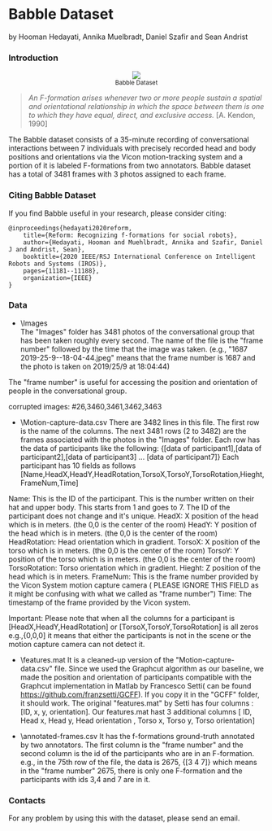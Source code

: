 # Babble Dataset

by Hooman Hedayati, Annika Muelbradt, Daniel Szafir and Sean Andrist


### Introduction

<p align="center">
    <img src="https://github.com/cu-ironlab/Babble/blob/master/media/Babble-gif.gif">
    <br>
    <sup>Babble Dataset</sup>
</p>

> *An F-formation arises whenever two or more people sustain a spatial and orientational relationship in which the space between them is one to which they have equal, direct, and exclusive access.*
> [A. Kendon, 1990]

The Babble dataset consists of a 35-minute recording of conversational interactions between 7 individuals with precisely recorded head and body positions and orientations via the Vicon motion-tracking system and a portion of it is labeled F-formations from two annotators. Babble dataset has a total of 3481 frames with 3 photos assigned to each frame.

### Citing Babble Dataset

If you find Babble useful in your research, please consider citing:

	@inproceedings{hedayati2020reform,
		title={Reform: Recognizing f-formations for social robots},
		author={Hedayati, Hooman and Muehlbradt, Annika and Szafir, Daniel J and Andrist, Sean},
		booktitle={2020 IEEE/RSJ International Conference on Intelligent Robots and Systems (IROS)},
		pages={11181--11188},
		organization={IEEE}
	}


### Data


* \Images\
The "Images" folder has 3481 photos of the conversational group that has been taken roughly every second. The name of the file is the "frame number" followed by the time that the image was taken.  (e.g., "1687 2019-25-9--18-04-44.jpeg" means that the frame number is 1687 and the photo is taken on 2019/25/9 at 18:04:44)

The "frame number" is useful for accessing the position and orientation of people in the conversational group.

corrupted images: #26,3460,3461,3462,3463

* \Motion-capture-data.csv
There are 3482 lines in this file. The first row is the name of the columns. The next 3481 rows (2 to 3482) are the frames associated with the photos in the "Images" folder. 
Each row has the data of participants like the following: {[data of participant1],[data of participant2],[data of participant3] ... [data of participant7]}
Each participant has 10 fields as follows [Name,HeadX,HeadY,HeadRotation,TorsoX,TorsoY,TorsoRotation,Hieght,FrameNum,Time]

Name: This is the ID of the participant. This is the number written on their hat and upper body. This starts from 1 and goes to 7. The ID of the participant does not change and it's unique. 
HeadX: X position of the head which is in meters. (the 0,0 is the center of the room)
HeadY: Y position of the head which is in meters. (the 0,0 is the center of the room)
HeadRotation: Head orientation which in gradient.
TorsoX: X position of the torso which is in meters. (the 0,0 is the center of the room)
TorsoY: Y position of the torso which is in meters. (the 0,0 is the center of the room)
TorsoRotation: Torso orientation which in gradient.
Hieght: Z position of the head which is in meters.
FrameNum: This is the frame number provided by the Vicon System motion capture camera ( PLEASE IGNORE THIS FIELD as it might be confusing with what we called as "frame number")
Time: The timestamp of the frame provided by the Vicon system.

Important: Please note that when all the columns for a participant is [HeadX,HeadY,HeadRotation] or [TorsoX,TorsoY,TorsoRotation] is all zeros e.g.,{0,0,0] it means that either the participants is not in the scene or the motion capture camera can not detect it. 


* \features.mat
It is a cleaned-up version of the "Motion-capture-data.csv" file. Since we used the Graphcut algorithm as our baseline, we made the position and orientation of participants compatible with the Graphcut implementation in Matlab by Francesco Setti( can be found https://github.com/franzsetti/GCFF). If you copy it in the "GCFF" folder, it should work. The original "features.mat" by Setti has four columns : [ID, x, y, orientation]. Our features.mat hast 3 additional columns 
[ ID, Head x, Head y, Head orientation , Torso x, Torso y, Torso orientation]

* \annotated-frames.csv
It has the f-formations ground-truth annotated by two annotators. The first column is the "frame number" and the second column is the id of the participants who are in an F-formation. e.g.,  in the 75th row of the file, the data is 2675, {[3 4 7]} which means in the "frame number" 2675, there is only one F-formation and the participants with ids 3,4 and 7 are in it. 




### Contacts

For any problem by using this with the dataset, please send an email.







